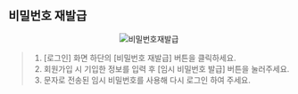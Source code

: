 ## 비밀번호 재발급

<p align = "center">
<img  alt="비밀번호재발급" src="https://github.com/user-attachments/assets/9d157bac-d4d3-4b64-bfc5-d9d8ef7182d4" />
<p/>

>1. [로그인] 화면 하단의 [비밀번호 재발급] 버튼을 클릭하세요.
>2. 회원가입 시 기입한 정보를  입력 후 [임시 비밀번호 발급] 버튼을 눌러주세요.
>3. 문자로 전송된 임시 비밀번호를 사용해 다시 로그인 하여 주세요.
